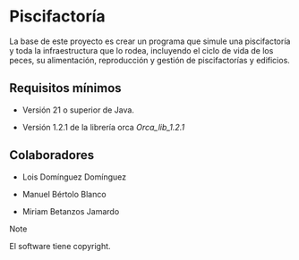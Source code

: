 # Piscifactoría

La base de este proyecto es crear un programa que simule una piscifactoría y toda la infraestructura que lo rodea, incluyendo el ciclo de vida de los peces, su alimentación, reproducción y gestión de piscifactorías y edificios.

## Requisitos mínimos

- Versión 21 o superior de Java.

- Versión 1.2.1 de la librería orca *Orca_lib_1.2.1*

## Colaboradores

- Lois Domínguez Domínguez

- Manuel Bértolo Blanco

- Miriam Betanzos Jamardo

> [!NOTE]
> El software tiene copyright.
